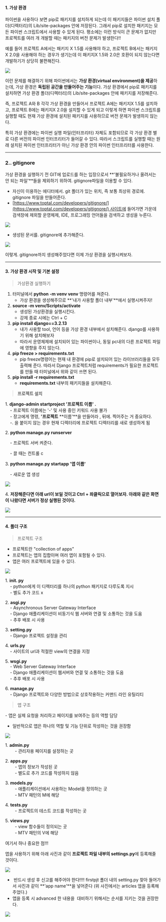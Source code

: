 #### 1. 가상 환경

파이썬을 사용하다 보면 pip로 패키지를 설치하게 되는데 이 패키지들은 파이썬 설치 폴더(디렉터리)의 Lib/site-packages 안에 저장된다. 그래서 pip로 설치한 패키지는 모든 파이썬 스크립트에서 사용할 수 있게 된다. 평소에는 이런 방식이 큰 문제가 없지만 프로젝트를 여러 개 개발할 때는 패키지의 버전 문제가 발생한다!!

예를 들어 프로젝트 A에서는 패키지 X 1.5를 사용해야 하고, 프로젝트 B에서는 패키지 X 2.0을 사용해야 하는 경우가 생기는데 이 패키지X 1.5와 2.0은 호환이 되지 않는다면 개발하기가 상당히 불편해진다.

![](https://blog.kakaocdn.net/dn/zCgHZ/btrK30BDxg6/Al6jyEhHu0WccYFZmR1eek/img.png)

이런 문제를 해결하기 위해 파이썬에서는 **가상 환경(virtual environment)을 제공**하는데, 가상 환경은 **독립된 공간을 만들어주는 기능**이다. 가상 환경에서 pip로 패키지를 설치하면 가상 환경 폴더(디렉터리)의 Lib/site-packages 안에 패키지를 저장해준다.

즉, 프로젝트 A와 B 각각 가상 환경을 만들어서 프로젝트 A에는 패키지X 1.5를 설치하고, 프로젝트 B에는 패키지X 2.0을 설치할 수 있게 되고 이렇게 하면 파이썬 스크립트를 실행할 때도 현재 가상 환경에 설치된 패키지를 사용하므로 버전 문제가 발생하지 않는다.

특히 가상 환경에는 파이썬 실행 파일(인터프리터) 자체도 포함되므로 각 가상 환경 별로 다른 버전의 파이썬 인터프리터가 들어갈 수 있다. 따라서 스크립트를 실행할 때는 원래 설치된 파이썬 인터프리터가 아닌 가상 환경 안의 파이썬 인터프리터를 사용한다.

---

### 2.. gitignore

가상 환경을 실행하기 전 GIT에 업로드를 하는 입장으로서 **'불필요하거나 올려서는 안 되는 파일'**들을 제외하기 위하여. gitignore파일을 이용할 수 있다.

-   자신이 이용하는 에디터에서. git 폴더가 있는 위치, 즉 보통 최상위 경로에. gitignore 파일을 만들어준다.
-   [https://www.toptal.com/developers/gitignore/](https://www.toptal.com/developers/gitignore/) 사이트에 들어가면 가운데 검색창에 제외할 운영체제, IDE, 프로그래밍 언어들을 검색하고 생성을 누른다.

![](https://blog.kakaocdn.net/dn/bCfjn7/btrK57M24Vu/ObuDDDSYuyrVK7v0ygWPc1/img.png)

-   생성된 문서를. gitignore에 추가해준다.

![](https://blog.kakaocdn.net/dn/bOUVxj/btrK4E534w5/WYscMnSC3Ebkcs86Tphka0/img.png)

이렇게. gitignore까지 생성해주었다면 이제 가상 환경을 실행시켜보자.

---

#### 3. **가상 환경 시작 및 기본 설정**

> 가상환경 실행하기

1.  터미널에서 **python -m venv venv** 명령어를 쳐준다.
    -   가상 환경을 생성해주므로 **'내가 사용할 폴더 내부'**에서 실행시켜주자!
2.  **source -m venv/Scripts/activate**
    -   생성된 가상환경을 실행시킨다.
    -   강제 종료 시에는 Ctrl + C
3.  **pip install django==3.2.13**  
    -   내가 사용할 tool, 언어 등을 가상 환경 내부에서 설치해준다. django를 사용하기 위해 설치해보자
    -   따라서 운영체제에 설치되어 있는 파이썬이나, 동일 pc내의 다른 프로젝트 파일에 영향을 주지 않는다.
4.  **pip freeze > requirements.txt**  
    -   pip freeze명령어는 현재 내 환경에 pip로 설치되어 있는 라이브러리들을 모두 출력해 준다. 따라서 Django 프로젝트처럼 requirements가 필요한 프로젝트를 만들 때 터미널에서 위와 같이 쓰면 된다.
5.  **pip install -r requirements.txt**
    -   ****requirements.txt**** 내부의 패키지들을 설치해준다.

> **프로젝트 설치**

1. **django-admin startproject '프로젝트 이름' .**  
    - 프로젝트 이름에는 '-' 및 사용 중인 키워드 사용 불가  
    - 장고에게 명령, **'프로젝트** **이름'**을 만들어라 , 뒤에. 찍어주는 거 중요하다.  
    -. 을 붙이지 않는 경우 현재 디렉터리에 프로젝트 디렉터리를 새로 생성하게 됨

2. **python manage.py runserver** 

    - 프로젝트 서버 켜준다.

    - 끌 때는 컨트롤 c

  
3. **python manage.py startapp '앱 이름'**

    - 새로운 앱 생성

![](https://blog.kakaocdn.net/dn/8Q5MP/btrK2ups3uT/4uX6qk5Aediq5KckdwcRYk/img.png)

4. **저장해준다면 아래 url이 보일 것이고 Ctrl + 좌클릭으로 열어보자. 아래와 같은 화면이 나왔다면 서버가 정상 실행된 것이다.**

![](https://blog.kakaocdn.net/dn/wl1T6/btrK6cgsg07/cRV8yhhlFkvGI6LPzk9X8k/img.png)

---

#### 4. 폴더 구조

> 프로젝트 구조

- 프로젝트란 "collection of apps"  
- 프로젝트는 앱의 집합이며 여러 앱이 포함될 수 있다.  
- 앱은 여러 프로젝트에 있을 수 있다.

![](https://blog.kakaocdn.net/dn/syavj/btrK30aBY2F/psLklawaRKPeCWVb2WNqek/img.png)

1. **__init__. py**  
    - python에게 이 디렉터리를 하나의 python 패키지로 다루도록 지시  
    - 별도 추가 코드 x

  
2. **asgi.py**  
    - Asynchronous Server Gateway Interface  
    - Django 애플리케이션이 비동기식 웹 서버와 연결 및 소통하는 것을 도움  
    - 추후 배포 시 사용

  
3. **setting.py**  
    - Django 프로젝트 설정을 관리  
  
4. **urls.py**   
    - 사이트의 url과 적절한 view의 연결을 지정  
  
5. **wsgi.py**     
    - Web Server Gateway Interface  
    - Django 애플리케이션이 웹서버와 연결 및 소통하는 것을 도움  
    - 추후 배포 시 사용  
  
6. **manage.py**     
    - Django 프로젝트와 다양한 방법으로 상호작용하는 커맨드 라인 유틸리티

> 앱 구조

- 앱은 실제 요청을 처리하고 페이지를 보여주는 등의 역할 담당  
- 일반적으로 앱은 하나의 역할 및 기능 단위로 작성하는 것을 권장함

![](https://blog.kakaocdn.net/dn/O8Wop/btrK49YQJYG/ZJE6LSbQUx1B51GsIkXBC0/img.png)

1. **admin.py**  
        - 관리자용 페이지를 설정하는 곳  
  
2. **apps.py**  
        - 앱의 정보가 작성된 곳  
        - 별도로 추가 코드를 작성하지 않음  
  
3. **models.py**  
        - 애플리케이션에서 사용하는 Model을 정의하는 곳  
        - MTV 패턴의 M에 해당  
  
4. **tests.py**  
        - 프로젝트의 테스트 코드를 작성하는 곳  
  
5. **views.py**  
        - view 함수들이 정의되는 곳  
        - MTV 패턴의 V에 해당

여기서 하나 중요한 점!!!

앱을 사용하기 위해 아래 사진과 같이 **프로젝트 파일 내부의 settings.py**에 등록해줄 것이다.

![](https://blog.kakaocdn.net/dn/bL76m3/btrK2njtk9t/ndy1EiNKoKJV1jHLkJSUM1/img.png)

-    반드시 생성 후 신고를 해주어야 한다!!!! firstpjt 폴더 내의 setting.py 찾아 들어가서 사진과 같이 **'app name'**을 넣어준다 (위 사진에서는 articles 앱을 등록해주었다.)
-   앱을 등록 시 advanced 한 내용을  대비하기 위해서는 순서를 지키는 것을 권장한다.

![](https://blog.kakaocdn.net/dn/234Cb/btrK1hYc0mN/pSYaEthmiFsm2spW24f96K/img.png)